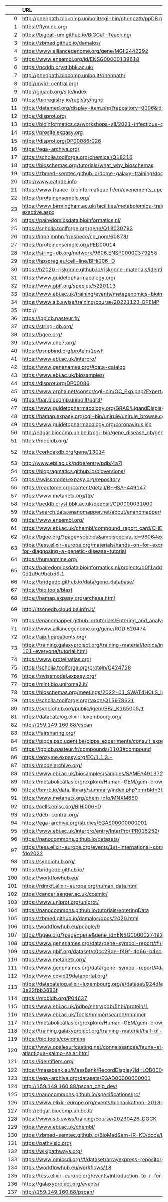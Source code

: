 |     | URL                                                                                                                            |   HTTP_status |   nb_triples |   has_conforms_to | info                                                           |
|----:|:-------------------------------------------------------------------------------------------------------------------------------|--------------:|-------------:|------------------:|:---------------------------------------------------------------|
|   0 | http://phenpath.biocomp.unibo.it/cgi-bin/phenpath/ppDB.py                                                                      |           200 |           43 |                 1 | nan                                                            |
|   1 | https://flymine.org/                                                                                                           |           301 |            0 |                 0 | nan                                                            |
|   2 | https://bigcat-um.github.io/BiGCaT-Teaching/                                                                                   |           200 |            7 |                 1 | nan                                                            |
|   3 | https://zbmed.github.io/damalos/                                                                                               |           200 |           75 |                 0 | nan                                                            |
|   4 | https://www.alliancegenome.org/gene/MGI:2442292                                                                                |           200 |            8 |                 0 | nan                                                            |
|   5 | https://www.ensembl.org/id/ENSG00000139618                                                                                     |           302 |            0 |                 0 | nan                                                            |
|   6 | https://pcddb.cryst.bbk.ac.uk/                                                                                                 |           200 |           68 |                 0 | nan                                                            |
|   7 | http://phenpath.biocomp.unibo.it/phenpath/                                                                                     |           200 |           48 |                 1 | nan                                                            |
|   8 | http://mvid-central.org/                                                                                                       |           302 |          112 |                 0 | nan                                                            |
|   9 | http://gigadb.org/site/index                                                                                                   |           200 |           14 |                 0 | nan                                                            |
|  10 | https://bioregistry.io/registry/hgnc                                                                                           |           200 |           25 |                 1 | nan                                                            |
|  11 | https://datamed.org/display-item.php?repository=0006&id=59139ef65152c62a9fc18ff7                                               |           404 |            0 |                 0 | nan                                                            |
|  12 | https://disprot.org/                                                                                                           |           200 |           64 |                 1 | nan                                                            |
|  13 | https://bioinformatics.ca/workshops-all/2021-infectious-disease-epidemiology-analysis/                                         |           200 |          110 |                 0 | nan                                                            |
|  14 | https://prosite.expasy.org                                                                                                     |           200 |           30 |                 0 | nan                                                            |
|  15 | https://disprot.org/DP00086r026                                                                                                |           200 |           54 |                 1 | nan                                                            |
|  16 | https://ega-archive.org/                                                                                                       |           200 |           74 |                 0 | nan                                                            |
|  17 | https://scholia.toolforge.org/chemical/Q18216                                                                                  |           200 |           10 |                 1 | nan                                                            |
|  18 | https://bioschemas.org/tutorials/what_why_bioschemas                                                                           |           200 |           43 |                 1 | nan                                                            |
|  19 | https://zbmed-semtec.github.io/dome-galaxy-training/docs/DOME.html                                                             |           200 |           82 |                 1 | nan                                                            |
|  20 | http://www.cathdb.info                                                                                                         |           200 |           80 |                 0 | nan                                                            |
|  21 | https://www.france-bioinformatique.fr/en/evenements_upcoming                                                                   |           404 |            0 |                 0 | nan                                                            |
|  22 | https://proteinensemble.org/                                                                                                   |           200 |            0 |                 0 | nan                                                            |
|  23 | https://www.birmingham.ac.uk/facilities/metabolomics-training-centre/courses/q-exactive.aspx                                   |           301 |           32 |                 0 | nan                                                            |
|  24 | https://pairedomicsdata.bioinformatics.nl/                                                                                     |           200 |           28 |                 1 | nan                                                            |
|  25 | https://scholia.toolforge.org/gene/Q18030793                                                                                   |           200 |            8 |                 1 | nan                                                            |
|  26 | https://inpn.mnhn.fr/espece/cd_nom/60878/                                                                                      |           200 |          444 |                 1 | nan                                                            |
|  27 | https://proteinensemble.org/PED00014                                                                                           |           200 |            0 |                 0 | nan                                                            |
|  28 | https://string-db.org/network/9606.ENSP00000379258                                                                             |           200 |           84 |                 1 | nan                                                            |
|  29 | https://hpscreg.eu/cell-line/BIHi006-D                                                                                         |           200 |           62 |                 1 | nan                                                            |
|  30 | https://h2020-riskgone.github.io/riskgone-materials/identifiers_and_guidance.html                                              |           200 |           14 |                 1 | nan                                                            |
|  31 | https://www.guidetopharmacology.org/                                                                                           |           200 |           61 |                 0 | nan                                                            |
|  32 | https://www.gbif.org/species/5220113                                                                                           |           200 |          207 |                 1 | nan                                                            |
|  33 | https://www.ebi.ac.uk/training/events/metagenomics-bioinformatics-2022/                                                        |           200 |           81 |                 0 | nan                                                            |
|  34 | https://www.sib.swiss/training/course/20221123_OPEMP                                                                           |           200 |          255 |                 1 | nan                                                            |
|  35 | http://                                                                                                                        |           nan |          nan |               nan | Invalid url: http://                                           |
|  36 | https://ippidb.pasteur.fr/                                                                                                     |           200 |           15 |                 0 | nan                                                            |
|  37 | https://string-db.org/                                                                                                         |           200 |          352 |                 1 | nan                                                            |
|  38 | https://bgee.org/                                                                                                              |           301 |           41 |                 1 | nan                                                            |
|  39 | https://www.chd7.org/                                                                                                          |           405 |           98 |                 0 | nan                                                            |
|  40 | https://psnpbind.org/protein/1owh                                                                                              |           200 |           10 |                 1 | nan                                                            |
|  41 | https://www.ebi.ac.uk/interpro/                                                                                                |           200 |          214 |                 0 | nan                                                            |
|  42 | https://www.genenames.org/#data-catalog                                                                                        |           200 |           37 |                 1 | nan                                                            |
|  43 | https://www.ebi.ac.uk/biosamples/                                                                                              |           200 |           19 |                 0 | nan                                                            |
|  44 | https://disprot.org/DP00086                                                                                                    |           200 |          763 |                 1 | nan                                                            |
|  45 | https://www.orpha.net/consor/cgi-bin/OC_Exp.php?Expert=141189&lng=en                                                           |           200 |           33 |                 0 | nan                                                            |
|  46 | https://bar.biocomp.unibo.it/bar3/                                                                                             |           200 |           86 |                 0 | nan                                                            |
|  47 | https://www.guidetopharmacology.org/GRAC/LigandDisplayForward?ligandId=8299                                                    |           200 |           12 |                 1 | nan                                                            |
|  48 | https://hamap.expasy.org/cgi-bin/unirule/unirule_browse.cgi                                                                    |           200 |           30 |                 0 | nan                                                            |
|  49 | https://www.guidetopharmacology.org/coronavirus.jsp                                                                            |           302 |            7 |                 1 | nan                                                            |
|  50 | http://edgar.biocomp.unibo.it/cgi-bin/gene_disease_db/gene.py?gene=A2M                                                         |           200 |          260 |                 1 | nan                                                            |
|  51 | https://mobidb.org/                                                                                                            |           200 |           69 |                 1 | nan                                                            |
|  52 | https://corkoakdb.org/gene/13014                                                                                               |           nan |          nan |               nan | Time out when accessing url: https://corkoakdb.org/gene/13014  |
|  53 | http://www.ebi.ac.uk/pdbe/entry/pdb/4a7l                                                                                       |           301 |            1 |                 0 | nan                                                            |
|  54 | https://biopragmatics.github.io/bioversions/                                                                                   |           200 |           11 |                 0 | nan                                                            |
|  55 | https://swissmodel.expasy.org/repository                                                                                       |           200 |          417 |                 0 | nan                                                            |
|  56 | https://reactome.org/content/detail/R-HSA-449147                                                                               |           200 |          108 |                 0 | nan                                                            |
|  57 | https://www.metanetx.org/ftp/                                                                                                  |           200 |            0 |                 0 | nan                                                            |
|  58 | https://pcddb.cryst.bbk.ac.uk/deposit/CD0000031000                                                                             |           200 |           45 |                 0 | nan                                                            |
|  59 | https://search.data.enanomapper.net/about/enanomapper/                                                                         |           200 |            8 |                 0 | nan                                                            |
|  60 | https://www.ensembl.org/                                                                                                       |           302 |           46 |                 1 | nan                                                            |
|  61 | https://www.ebi.ac.uk/chembl/compound_report_card/CHEMBL59/                                                                    |           200 |           91 |                 0 | nan                                                            |
|  62 | https://bgee.org/?page=species&amp;species_id=9606#expr-calls                                                                  |           301 |           41 |                 1 | nan                                                            |
|  63 | https://tess.elixir-europe.org/materials/hands-on-for-exome-sequencing-data-analysis-for-diagnosing-a-genetic-disease-tutorial |           200 |           74 |                 1 | nan                                                            |
|  64 | https://humanmine.org/                                                                                                         |           200 |          381 |                 0 | nan                                                            |
|  65 | https://pairedomicsdata.bioinformatics.nl/projects/d0f1add5-5b16-4f78-9b93-0d1d9c9bcb59.1                                      |           200 |           40 |                 1 | nan                                                            |
|  66 | https://bridgedb.github.io/data/gene_database/                                                                                 |           301 |           18 |                 1 | nan                                                            |
|  67 | https://bio.tools/blast                                                                                                        |           200 |           37 |                 1 | nan                                                            |
|  68 | https://hamap.expasy.org/archaea.html                                                                                          |           200 |           28 |                 0 | nan                                                            |
|  69 | http://itsonedb.cloud.ba.infn.it/                                                                                              |           nan |          nan |               nan | Time out when accessing url: http://itsonedb.cloud.ba.infn.it/ |
|  70 | https://enanomapper.github.io/tutorials/Entering_and_analysing_nano_safety_data/readme.html                                    |           200 |           49 |                 1 | nan                                                            |
|  71 | https://www.alliancegenome.org/gene/RGD:620474                                                                                 |           200 |            8 |                 0 | nan                                                            |
|  72 | https://aip.fipapatients.org/                                                                                                  |           200 |            0 |                 0 | nan                                                            |
|  73 | https://training.galaxyproject.org/training-material/topics/introduction/tutorials/galaxy-intro-101-everyone/tutorial.html     |           200 |          340 |                 1 | nan                                                            |
|  74 | https://www.proteinatlas.org/                                                                                                  |           200 |          347 |                 0 | nan                                                            |
|  75 | https://scholia.toolforge.org/protein/Q424728                                                                                  |           200 |            7 |                 1 | nan                                                            |
|  76 | https://swissmodel.expasy.org/                                                                                                 |           200 |           93 |                 0 | nan                                                            |
|  77 | https://mint.bio.uniroma2.it/                                                                                                  |           200 |           88 |                 0 | nan                                                            |
|  78 | https://bioschemas.org/meetings/2022-01_SWAT4HCLS_leiden                                                                       |           200 |           54 |                 1 | nan                                                            |
|  79 | https://scholia.toolforge.org/taxon/Q15978631                                                                                  |           200 |            7 |                 1 | nan                                                            |
|  80 | https://synbiohub.org/public/igem/BBa_K165005/1                                                                                |           200 |            2 |                 0 | nan                                                            |
|  81 | https://datacatalog.elixir-luxembourg.org/                                                                                     |           200 |            0 |                 0 | nan                                                            |
|  82 | http://159.149.160.88/cscan                                                                                                    |           301 |            0 |                 0 | nan                                                            |
|  83 | https://fairsharing.org/                                                                                                       |           200 |          104 |                 0 | nan                                                            |
|  84 | https://pippa.psb.ugent.be/pippa_experiments/consult_experiment_basic_info/55                                                  |           200 |         9676 |                 0 | nan                                                            |
|  85 | https://ippidb.pasteur.fr/compounds/1103#compound                                                                              |           200 |            0 |                 0 | nan                                                            |
|  86 | https://enzyme.expasy.org/EC/1.1.3.-                                                                                           |           200 |           28 |                 0 | nan                                                            |
|  87 | https://modelarchive.org/                                                                                                      |           200 |           34 |                 0 | nan                                                            |
|  88 | https://www.ebi.ac.uk/biosamples/samples/SAMEA491372                                                                           |           200 |            0 |                 0 | nan                                                            |
|  89 | https://metabolicatlas.org/explore/Human-GEM/gem-browser/metabolite/MAM00217c                                                  |           403 |           24 |                 1 | nan                                                            |
|  90 | https://bmrb.io/data_library/summary/index.php?bmrbId=30309                                                                    |           200 |           65 |                 0 | nan                                                            |
|  91 | https://www.metanetx.org/chem_info/MNXM680                                                                                     |           200 |           71 |                 1 | nan                                                            |
|  92 | https://cells.ebisc.org/BIHi006-D                                                                                              |           301 |           58 |                 1 | nan                                                            |
|  93 | https://deb-central.org/                                                                                                       |           405 |            0 |                 0 | nan                                                            |
|  94 | https://ega-archive.org/studies/EGAS00000000001                                                                                |           200 |           42 |                 0 | nan                                                            |
|  95 | https://www.ebi.ac.uk/interpro/entry/InterPro/IPR015252/                                                                       |           200 |           78 |                 0 | nan                                                            |
|  96 | https://nanocommons.github.io/datasets/                                                                                        |           200 |           35 |                 1 | nan                                                            |
|  97 | https://tess.elixir-europe.org/events/1st-international-conference-on-fair-digital-objects-fdo2022                             |           200 |           57 |                 1 | nan                                                            |
|  98 | https://synbiohub.org/                                                                                                         |           200 |            2 |                 0 | nan                                                            |
|  99 | https://bridgedb.github.io/                                                                                                    |           301 |           12 |                 1 | nan                                                            |
| 100 | https://workflowhub.eu/                                                                                                        |           200 |           45 |                 1 | nan                                                            |
| 101 | https://rdmkit.elixir-europe.org/human_data.html                                                                               |           200 |          129 |                 0 | nan                                                            |
| 102 | https://cancer.sanger.ac.uk/cosmic/                                                                                            |           200 |           18 |                 0 | nan                                                            |
| 103 | https://www.uniprot.org/uniprot/                                                                                               |           200 |            9 |                 0 | nan                                                            |
| 104 | https://nanocommons.github.io/tutorials/enteringData                                                                           |           301 |           56 |                 1 | nan                                                            |
| 105 | https://zbmed.github.io/damalos/docs/2020.html                                                                                 |           200 |            8 |                 1 | nan                                                            |
| 106 | https://workflowhub.eu/people/9                                                                                                |           200 |           19 |                 1 | nan                                                            |
| 107 | https://bgee.org/?page=gene&gene_id=ENSG00000274928                                                                            |           301 |            5 |                 0 | nan                                                            |
| 108 | https://www.genenames.org/data/gene-symbol-report/#!/hgnc_id/HGNC:37133                                                        |           200 |           37 |                 1 | nan                                                            |
| 109 | https://www.gbif.org/dataset/c0cc29de-f49f-4b66-b4ec-c83afbb7101d                                                              |           200 |          154 |                 1 | nan                                                            |
| 110 | https://www.metanetx.org/                                                                                                      |           200 |           49 |                 1 | nan                                                            |
| 111 | https://www.genenames.org/data/gene-symbol-report/#data-set                                                                    |           200 |           37 |                 1 | nan                                                            |
| 112 | https://www.covid19dataportal.org/                                                                                             |           200 |           77 |                 0 | nan                                                            |
| 113 | https://datacatalog.elixir-luxembourg.org/e/dataset/924dfe7a-71e8-11eb-bafe-3e22fbb3883f                                       |           200 |            0 |                 0 | nan                                                            |
| 114 | https://mobidb.org/P04637                                                                                                      |           200 |           77 |                 1 | nan                                                            |
| 115 | https://www.ebi.ac.uk/pdbe/entry/pdb/5hbi/protein/1                                                                            |           200 |            2 |                 0 | nan                                                            |
| 116 | https://www.ebi.ac.uk/Tools/hmmer/search/phmmer                                                                                |           200 |           19 |                 0 | nan                                                            |
| 117 | https://metabolicatlas.org/explore/Human-GEM/gem-browser/gene/ENSG00000078237                                                  |           403 |           23 |                 1 | nan                                                            |
| 118 | https://training.galaxyproject.org/training-material/hall-of-fame/hexylena/                                                    |           200 |           29 |                 1 | nan                                                            |
| 119 | https://bio.tools/covidmine                                                                                                    |           200 |           15 |                 1 | nan                                                            |
| 120 | https://www.opalesurfcasting.net/connaissances/faune-et-flore/le-saumon-de-l-atlantique-salmo-salar.html                       |           403 |            0 |                 0 | nan                                                            |
| 121 | https://identifiers.org/                                                                                                       |           200 |           27 |                 0 | nan                                                            |
| 122 | https://massbank.eu/MassBank/RecordDisplay?id=LQB00001&dsn=RIKEN_IMS                                                           |           301 |           20 |                 1 | nan                                                            |
| 123 | https://ega-archive.org/datasets/EGAD00000000001                                                                               |           200 |           50 |                 0 | nan                                                            |
| 124 | http://159.149.160.88/pscan_chip_dev/                                                                                          |           200 |            0 |                 0 | nan                                                            |
| 125 | https://nanocommons.github.io/specifications/jrc/                                                                              |           200 |            7 |                 1 | nan                                                            |
| 126 | https://www.elixir-europe.org/events/biohackathon-2018-paris                                                                   |           301 |           38 |                 0 | nan                                                            |
| 127 | http://edgar.biocomp.unibo.it/                                                                                                 |           302 |           43 |                 1 | nan                                                            |
| 128 | https://www.sib.swiss/training/course/20230426_DOCK                                                                            |           200 |          119 |                 1 | nan                                                            |
| 129 | https://www.ebi.ac.uk/chembl/                                                                                                  |           200 |          264 |                 0 | nan                                                            |
| 130 | https://zbmed-semtec.github.io/BioMedSem-IR-KD/docs/Lesson1.html                                                               |           200 |           76 |                 1 | nan                                                            |
| 131 | https://pathvisio.org/                                                                                                         |           200 |           12 |                 1 | nan                                                            |
| 132 | https://wikipathways.org/                                                                                                      |           301 |            0 |                 0 | nan                                                            |
| 133 | https://www.omicsdi.org/#/dataset/arrayexpress-repository/E-MTAB-6848                                                          |           200 |           38 |                 0 | nan                                                            |
| 134 | https://workflowhub.eu/workflows/18                                                                                            |           200 |           65 |                 1 | nan                                                            |
| 135 | https://tess.elixir-europe.org/events/introduction-to-r-for-biologists-online                                                  |           200 |           64 |                 1 | nan                                                            |
| 136 | https://galaxyproject.org/events/                                                                                              |           200 |            0 |                 0 | nan                                                            |
| 137 | http://159.149.160.88/pscan/                                                                                                   |           200 |            0 |                 0 | nan                                                            |